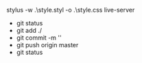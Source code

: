  stylus -w .\style.styl -o .\style.css 
 live-server


 - git status
 - git add ./
 - git commit -m ''
 - git push origin master
 - git status